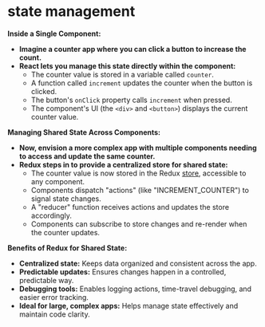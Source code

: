 # state management

**Inside a Single Component:**

- **Imagine a counter app where you can click a button to increase the count.**
- **React lets you manage this state directly within the component:**
  - The counter value is stored in a variable called `counter`.
  - A function called `increment` updates the counter when the button is clicked.
  - The button's `onClick` property calls `increment` when pressed.
  - The component's UI (the `<div>` and `<button>`) displays the current counter value.

**Managing Shared State Across Components:**

- **Now, envision a more complex app with multiple components needing to access and update the same counter.**
- **Redux steps in to provide a centralized store for shared state:**
  - The counter value is now stored in the Redux [store](../thinking%20in%20redux/Glossary.md), accessible to any component.
  - Components dispatch "actions" (like "INCREMENT_COUNTER") to signal state changes.
  - A "reducer" function receives actions and updates the store accordingly.
  - Components can subscribe to store changes and re-render when the counter updates.

**Benefits of Redux for Shared State:**

- **Centralized state:** Keeps data organized and consistent across the app.
- **Predictable updates:** Ensures changes happen in a controlled, predictable way.
- **Debugging tools:** Enables logging actions, time-travel debugging, and easier error tracking.
- **Ideal for large, complex apps:** Helps manage state effectively and maintain code clarity.
